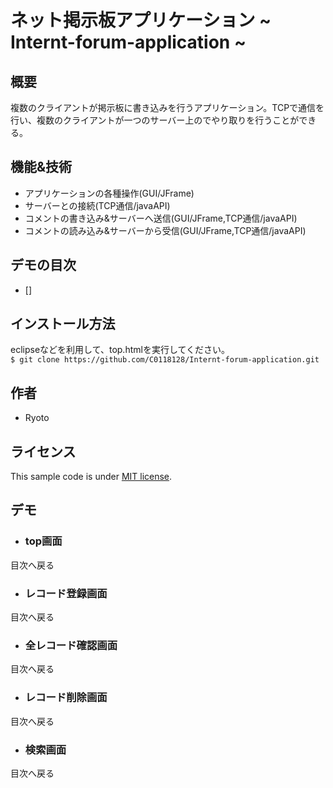 # ネット掲示板アプリケーション ~ Internt-forum-application ~

## 概要
複数のクライアントが掲示板に書き込みを行うアプリケーション。TCPで通信を行い、複数のクライアントが一つのサーバー上のでやり取りを行うことができる。

## 機能&技術
* アプリケーションの各種操作(GUI/JFrame)
* サーバーとの接続(TCP通信/javaAPI)
* コメントの書き込み&サーバーへ送信(GUI/JFrame,TCP通信/javaAPI)
* コメントの読み込み&サーバーから受信(GUI/JFrame,TCP通信/javaAPI)

## デモの目次
* []

## インストール方法
eclipseなどを利用して、top.htmlを実行してください。 </br>
`$ git clone https://github.com/C0118128/Internt-forum-application.git`


## 作者
* Ryoto

## ライセンス
This sample code is under [MIT license](https://en.wikipedia.org/wiki/MIT_License).

## デモ
* ### top画面

目次へ戻る

* ### レコード登録画面

目次へ戻る

* ### 全レコード確認画面

目次へ戻る

* ### レコード削除画面

目次へ戻る

* ### 検索画面

目次へ戻る
